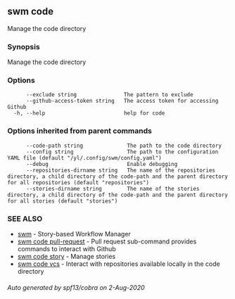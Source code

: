 ## swm code

Manage the code directory

### Synopsis

Manage the code directory

### Options

```
      --exclude string               The pattern to exclude
      --github-access-token string   The access token for accessing Github
  -h, --help                         help for code
```

### Options inherited from parent commands

```
      --code-path string              The path to the code directory
      --config string                 The path to the configuration YAML file (default "/yl/.config/swm/config.yaml")
      --debug                         Enable debugging
      --repositories-dirname string   The name of the repositories directory, a child directory of the code-path and the parent directory for all repositories (default "repositories")
      --stories-dirname string        The name of the stories directory, a child directory of the code-path and the parent directory for all stories (default "stories")
```

### SEE ALSO

* [swm](swm.md)	 - Story-based Workflow Manager
* [swm code pull-request](swm_code_pull-request.md)	 - Pull request sub-command provides commands to interact with Github
* [swm code story](swm_code_story.md)	 - Manage stories
* [swm code vcs](swm_code_vcs.md)	 - Interact with repositories available locally in the code directory

###### Auto generated by spf13/cobra on 2-Aug-2020
